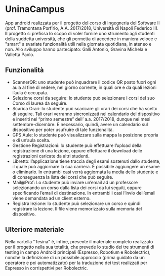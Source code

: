# UninaCampus
App android realizzata per il progetto del corso di Ingegneria del Software II (prof. Tramontana Porfirio, A.A. 2017/2018, Università di Napoli Federico II). Il progetto si prefissa lo scopo di voler fornire uno strumento agli studenti della suddetta università, che gli permetta di accedere in maniera veloce e "smart" a svariate funzionalità utili nella giornata quotidiana, in ateneo e non. Allo sviluppo hanno partecipato: Galli Antonio, Gravina Michela e Valletta Paolo.

## Funzionalità
* ScannerQR: uno studente può inquadrare il codice QR posto fuori ogni aula al fine di vedere, nel giorno corrente, in quali ore e da quali lezioni l’aula è occupata.
* Selezione corsi da seguire: lo studente può selezionare i corsi del suo Corso di laurea da seguire.
* Scarica Orari: lo studente può scaricare gli orari dei corsi che ha scelto di seguire. Tali orari verranno sincronizzati nel calendario del dispositivo e inseriti nel “primo semestre” dell’ a.a. 2017/2018, dunque nei mesi settembre-dicembre. È necessario, quindi, avere un calendario sul dispositivo per poter usufruire di tale funzionalità. 
* GPS Aule: lo studente può visualizzare sulla mappa la posizione propria e di un’aula scelta.  
* Gestione Registrazioni: lo studente può effettuare l’upload della registrazione di una lezione, oppure effettuare il download delle registrazioni caricate da altri studenti.  
* Libretto: l’applicazione tiene traccia degli esami sostenuti dallo studente, il quale può aggiornare la sua carriera. È possibile aggiungere un esame o eliminarlo. In entrambi casi verrà aggiornata la media dello studente e di conseguenza la lista dei corsi che può seguire. 
* Mail@Prof: Lo studente può inviare un’email ad un professore selezionando un corso dalla lista dei corsi da lui seguiti, oppure specificando l’email di destinazione. In entrambi i casi l’invio dell’email viene demandata ad un client esterno.
* Registra lezione: lo studente può selezionare un corso e quindi registrare la lezione. Il file viene memorizzato sulla memoria del dispositivo. 

## Ulteriore materiale
Nella cartella "Tesina" è, infine, presente il materiale completo realizzato per il progetto nella sua totalità, che prevede lo studio dei tre strumenti di testing in campo Android principali (Espresso, Robotium e Robolectric), nonchè la definizione di un possibile approccio (prima guidato da un operatore e poi automatizzato) per la traduzione dei test realizzati per Espresso in corrispettivi per Robolectric.
